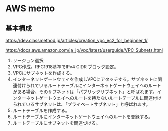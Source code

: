# AWS memo

## 基本構成

https://dev.classmethod.jp/articles/creation_vpc_ec2_for_beginner_1/

https://docs.aws.amazon.com/ja_jp/vpc/latest/userguide/VPC_Subnets.html

1. リージョン選択
2. VPC作成。RFC1918基準でIPv4 CIDR ブロック設定。
3. VPCにサブネットを作成する。
4. インターネットゲートウェイを作成しVPCにアタッチする。サブネットに関連付けられているルートテーブルにインターネットゲートウェイへのルートがある場合、そのサブネットは「パブリックサブネット」と呼ばれます。インターネットゲートウェイへのルートを持たないルートテーブルに関連付けられているサブネットは、「プライベートサブネット」と呼ばれます。
5. ルートテーブルを作成する。
6. ルートテーブルにインターネットゲートウェイへのルートを登録する。
7. ルートテーブルにサブネットを関連づける。
